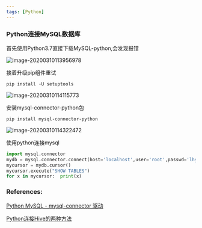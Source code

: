 ```yaml
---
tags: [Python]
---
```






### Python连接MySQL数据库

首先使用Python3.7直接下载MySQL-python,会发现报错



![image-20200310113956978](https://tva1.sinaimg.cn/large/00831rSTgy1gcook9ntlij30vs0e6wi4.jpg)



接着升级pip组件重试

```shell
pip install -U setuptools
```



![image-20200310114115773](https://tva1.sinaimg.cn/large/00831rSTgy1gcoollbaaxj30vk08o407.jpg)



安装mysql-connector-python包

```shell
pip install mysql-connector-python
```

![image-20200310114322472](https://tva1.sinaimg.cn/large/00831rSTgy1gcoontg1pvj31020lwgqt.jpg)



使用python连接mysql



```python
import mysql.connector
mydb = mysql.connector.connect(host='localhost',user='root',passwd='lhy942821',database='demo')
mycursor = mydb.cursor()
mycursor.execute("SHOW TABLES")
for x in mycursor:  print(x)
```







### References:



[Python MySQL - mysql-connector 驱动](https://www.runoob.com/python3/python-mysql-connector.html)

[Python连接Hive的两种方法](https://blog.csdn.net/Clany888/article/details/82989068?depth_1-utm_source=distribute.pc_relevant.none-task&utm_source=distribute.pc_relevant.none-task)